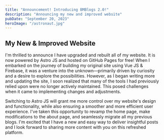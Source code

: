 ```yaml
---
title: "Announcement! Introducing BMBlogs 2.0!"
description: "Announcing my new and improved website"
pubDate: "September 20, 2023"
heroImage: "/astronaut.jpg"
---
```


## My New & Improved Website

I'm thrilled to announce I have upgraded and rebuilt all of my website. It is now powered by Astro JS and hosted on GitHub Pages for free! When I embarked on the journey of building my original site using Vue JS & Firebase, it was a venture into the unknown—primarily driven by curiosity and a desire to explore the possibilities. However, as I began writing more and updating the site, I soon realized that many of the tools I had previously relied upon were no longer actively maintained. This posed challenges when it came to implementing changes and adjustments.

Switching to Astro JS will grant me more control over my website's design and functionality, while also ensuring a smoother and more efficient user experience. I've taken this opportunity to revamp the home page, make modifications to the about page, and seamlessly migrate all my previous blogs. I'm excited that I have a new and easy way to deliver insightful posts and I look forward to sharing more content with you on this refreshed platform.
